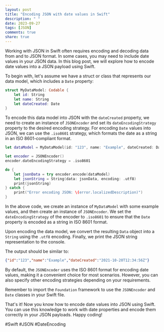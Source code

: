 ```yaml
---
layout: post
title: "Encoding JSON with date values in Swift"
description: " "
date: 2023-09-27
tags: [JSON]
comments: true
share: true
---
```


Working with JSON in Swift often requires encoding and decoding data from and to JSON format. In some cases, you may need to include date values in your JSON data. In this blog post, we will explore how to encode date values into a JSON payload using Swift.

To begin with, let's assume we have a struct or class that represents our data model, which includes a `Date` property:

```swift
struct MyDataModel: Codable {
    let id: String
    let name: String
    let dateCreated: Date
}
```

To encode this data model into JSON with the `dateCreated` property, we need to create an instance of `JSONEncoder` and set its `dateEncodingStrategy` property to the desired encoding strategy. For encoding `Date` values into JSON, we can use the `.iso8601` strategy, which formats the date as a string in an ISO 8601-compliant format.

```swift
let dataModel = MyDataModel(id: "123", name: "Example", dateCreated: Date())

let encoder = JSONEncoder()
encoder.dateEncodingStrategy = .iso8601

do {
    let jsonData = try encoder.encode(dataModel)
    let jsonString = String(data: jsonData, encoding: .utf8)
    print(jsonString)
} catch {
    print("Error encoding JSON: \(error.localizedDescription)")
}
```

In the above code, we create an instance of `MyDataModel` with some example values, and then create an instance of `JSONEncoder`. We set the `dateEncodingStrategy` of the encoder to `.iso8601` to ensure that the `Date` property is encoded as a string in ISO 8601 format.

Upon encoding the data model, we convert the resulting `Data` object into a `String` using the `.utf8` encoding. Finally, we print the JSON string representation to the console.

The output should be similar to:

```json
{"id":"123","name":"Example","dateCreated":"2021-10-20T12:34:56Z"}
```

By default, the `JSONEncoder` uses the ISO 8601 format for encoding date values, making it a convenient choice for most scenarios. However, you can also specify other encoding strategies depending on your requirements.

Remember to import the `Foundation` framework to use the `JSONEncoder` and `Date` classes in your Swift file.

That's it! Now you know how to encode date values into JSON using Swift. You can use this knowledge to work with date properties and encode them correctly in your JSON payloads. Happy coding!

#Swift #JSON #DateEncoding
